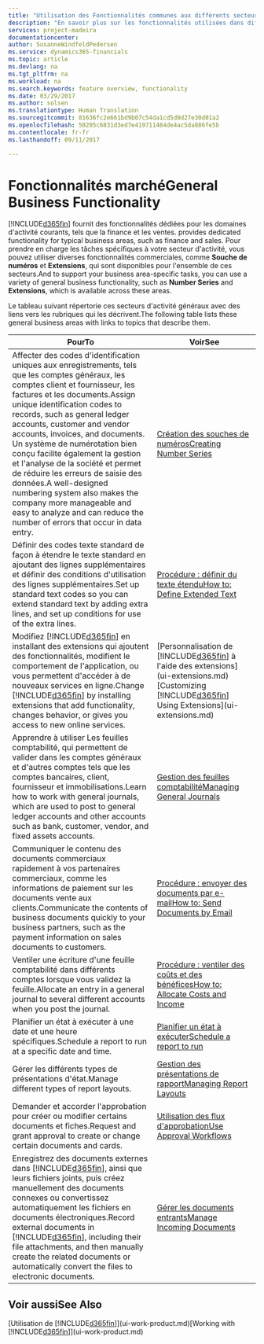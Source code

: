 ```yaml
---
title: "Utilisation des Fonctionnalités communes aux différents secteurs d'activité | Microsoft Docs"
description: "En savoir plus sur les fonctionnalités utilisées dans différents secteurs d'activité dans Dynamics 365 for Financials."
services: project-madeira
documentationcenter: 
author: SusanneWindfeldPedersen
ms.service: dynamics365-financials
ms.topic: article
ms.devlang: na
ms.tgt_pltfrm: na
ms.workload: na
ms.search.keywords: feature overview, functionality
ms.date: 03/29/2017
ms.author: solsen
ms.translationtype: Human Translation
ms.sourcegitcommit: 81636fc2e661bd9b07c54da1cd5d0d27e30d01a2
ms.openlocfilehash: 50205c6831d3ed7e419711484de4ac5da886fe5b
ms.contentlocale: fr-fr
ms.lasthandoff: 09/11/2017

---
```

# <a name="general-business-functionality"></a><span data-ttu-id="a6832-103">Fonctionnalités marché</span><span class="sxs-lookup"><span data-stu-id="a6832-103">General Business Functionality</span></span>
[!INCLUDE[d365fin](includes/d365fin_md.md)]<span data-ttu-id="a6832-104"> fournit des fonctionnalités dédiées pour les domaines d'activité courants, tels que la finance et les ventes.</span><span class="sxs-lookup"><span data-stu-id="a6832-104"> provides dedicated functionality for typical business areas, such as finance and sales.</span></span> <span data-ttu-id="a6832-105">Pour prendre en charge les tâches spécifiques à votre secteur d'activité, vous pouvez utiliser diverses fonctionnalités commerciales, comme **Souche de numéros** et **Extensions**, qui sont disponibles pour l'ensemble de ces secteurs.</span><span class="sxs-lookup"><span data-stu-id="a6832-105">And to support your business area-specific tasks, you can use a variety of general business functionality, such as **Number Series** and **Extensions**, which is available across these areas.</span></span>

<span data-ttu-id="a6832-106">Le tableau suivant répertorie ces secteurs d'activité généraux avec des liens vers les rubriques qui les décrivent.</span><span class="sxs-lookup"><span data-stu-id="a6832-106">The following table lists these general business areas with links to topics that describe them.</span></span>

| <span data-ttu-id="a6832-107">Pour</span><span class="sxs-lookup"><span data-stu-id="a6832-107">To</span></span> | <span data-ttu-id="a6832-108">Voir</span><span class="sxs-lookup"><span data-stu-id="a6832-108">See</span></span> |
| --- | --- |
| <span data-ttu-id="a6832-109">Affecter des codes d'identification uniques aux enregistrements, tels que les comptes généraux, les comptes client et fournisseur, les factures et les documents.</span><span class="sxs-lookup"><span data-stu-id="a6832-109">Assign unique identification codes to records, such as general ledger accounts, customer and vendor accounts, invoices, and documents.</span></span> <span data-ttu-id="a6832-110">Un système de numérotation bien conçu facilite également la gestion et l'analyse de la société et permet de réduire les erreurs de saisie des données.</span><span class="sxs-lookup"><span data-stu-id="a6832-110">A well-designed numbering system also makes the company more manageable and easy to analyze and can reduce the number of errors that occur in data entry.</span></span> |[<span data-ttu-id="a6832-111">Création des souches de numéros</span><span class="sxs-lookup"><span data-stu-id="a6832-111">Creating Number Series</span></span>](ui-create-number-series.md) |
| <span data-ttu-id="a6832-112">Définir des codes texte standard de façon à étendre le texte standard en ajoutant des lignes supplémentaires et définir des conditions d'utilisation des lignes supplémentaires.</span><span class="sxs-lookup"><span data-stu-id="a6832-112">Set up standard text codes so you can extend standard text by adding extra lines, and set up conditions for use of the extra lines.</span></span> |[<span data-ttu-id="a6832-113">Procédure : définir du texte étendu</span><span class="sxs-lookup"><span data-stu-id="a6832-113">How to: Define Extended Text</span></span>](ui-how-define-ext-text.md) |
| <span data-ttu-id="a6832-114">Modifiez [!INCLUDE[d365fin](includes/d365fin_md.md)] en installant des extensions qui ajoutent des fonctionnalités, modifient le comportement de l'application, ou vous permettent d'accéder à de nouveaux services en ligne.</span><span class="sxs-lookup"><span data-stu-id="a6832-114">Change [!INCLUDE[d365fin](includes/d365fin_md.md)] by installing extensions that add functionality, changes behavior, or gives you access to new online services.</span></span> |<span data-ttu-id="a6832-115">[Personnalisation de [!INCLUDE[d365fin](includes/d365fin_md.md)] à l'aide des extensions](ui-extensions.md)</span><span class="sxs-lookup"><span data-stu-id="a6832-115">[Customizing [!INCLUDE[d365fin](includes/d365fin_md.md)] Using Extensions](ui-extensions.md)</span></span> |
| <span data-ttu-id="a6832-116">Apprendre à utiliser Les feuilles comptabilité, qui permettent de valider dans les comptes généraux et d'autres comptes tels que les comptes bancaires, client, fournisseur et immobilisations.</span><span class="sxs-lookup"><span data-stu-id="a6832-116">Learn how to work with general journals, which are used to post to general ledger accounts and other accounts such as bank, customer, vendor, and fixed assets accounts.</span></span> |[<span data-ttu-id="a6832-117">Gestion des feuilles comptabilité</span><span class="sxs-lookup"><span data-stu-id="a6832-117">Managing General Journals</span></span>](ui-work-general-journals.md) |
| <span data-ttu-id="a6832-118">Communiquer le contenu des documents commerciaux rapidement à vos partenaires commerciaux, comme les informations de paiement sur les documents vente aux clients.</span><span class="sxs-lookup"><span data-stu-id="a6832-118">Communicate the contents of business documents quickly to your business partners, such as the payment information on sales documents to customers.</span></span> |[<span data-ttu-id="a6832-119">Procédure : envoyer des documents par e-mail</span><span class="sxs-lookup"><span data-stu-id="a6832-119">How to: Send Documents by Email</span></span>](ui-how-send-documents-email.md) |
| <span data-ttu-id="a6832-120">Ventiler une écriture d'une feuille comptabilité dans différents comptes lorsque vous validez la feuille.</span><span class="sxs-lookup"><span data-stu-id="a6832-120">Allocate an entry in a general journal to several different accounts when you post the journal.</span></span> |[<span data-ttu-id="a6832-121">Procédure : ventiler des coûts et des bénéfices</span><span class="sxs-lookup"><span data-stu-id="a6832-121">How to: Allocate Costs and Income</span></span>](year-allocate-costs-income.md) |
| <span data-ttu-id="a6832-122">Planifier un état à exécuter à une date et une heure spécifiques.</span><span class="sxs-lookup"><span data-stu-id="a6832-122">Schedule a report to run at a specific date and time.</span></span> |[<span data-ttu-id="a6832-123">Planifier un état à exécuter</span><span class="sxs-lookup"><span data-stu-id="a6832-123">Schedule a report to run</span></span>](ui-schedule-report.md) |
| <span data-ttu-id="a6832-124">Gérer les différents types de présentations d'état.</span><span class="sxs-lookup"><span data-stu-id="a6832-124">Manage different types of report layouts.</span></span> |[<span data-ttu-id="a6832-125">Gestion des présentations de rapport</span><span class="sxs-lookup"><span data-stu-id="a6832-125">Managing Report Layouts</span></span>](ui-manage-report-layouts.md) |
| <span data-ttu-id="a6832-126">Demander et accorder l'approbation pour créer ou modifier certains documents et fiches.</span><span class="sxs-lookup"><span data-stu-id="a6832-126">Request and grant approval to create or change certain documents and cards.</span></span> |[<span data-ttu-id="a6832-127">Utilisation des flux d'approbation</span><span class="sxs-lookup"><span data-stu-id="a6832-127">Use Approval Workflows</span></span>](across-how-use-approval-workflows.md) |
| <span data-ttu-id="a6832-128">Enregistrez des documents externes dans [!INCLUDE[d365fin](includes/d365fin_md.md)], ainsi que leurs fichiers joints, puis créez manuellement des documents connexes ou convertissez automatiquement les fichiers en documents électroniques.</span><span class="sxs-lookup"><span data-stu-id="a6832-128">Record external documents in [!INCLUDE[d365fin](includes/d365fin_md.md)], including their file attachments, and then manually create the related documents or automatically convert the files to electronic documents.</span></span> |[<span data-ttu-id="a6832-129">Gérer les documents entrants</span><span class="sxs-lookup"><span data-stu-id="a6832-129">Manage Incoming Documents</span></span>](across-income-documents.md) |

## <a name="see-also"></a><span data-ttu-id="a6832-130">Voir aussi</span><span class="sxs-lookup"><span data-stu-id="a6832-130">See Also</span></span>
<span data-ttu-id="a6832-131">[Utilisation de [!INCLUDE[d365fin](includes/d365fin_md.md)]](ui-work-product.md)</span><span class="sxs-lookup"><span data-stu-id="a6832-131">[Working with [!INCLUDE[d365fin](includes/d365fin_md.md)]](ui-work-product.md)</span></span>

